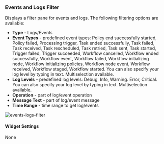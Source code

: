 ### Events and Logs Filter
Displays a filter pane for events and logs. The following filtering options are available:

* **Type** - Logs/Events
* **Event Types** - predefined event types: Policy end successfully started, Policy failed, Processing trigger, Task ended successfully, Task failed, Task received, Task rescheduled, Task retried, Task sent, Task started, Trigger failed, Trigger succeeded, Workflow cancelled, Workflow ended successfully, Workflow event, Workflow failed, Workflow initializing node, Workflow initializing policies, Workflow node event, Workflow received, Workflow staged, Workflow started. 
You can also specify your log level by typing in text. Multiselection available. 
* **Log Levels** - predefined log levels: Debug, Info, Warning. Error, Critical. 
You can also specify your log level by typing in text. Multiselection available. 
* **Operation** - part of log/event operation
* **Message Text** - part of log/event message
* **Time Range** - time range to get log/events

![events-logs-filter](https://docs.cloudify.co/5.0.5/images/ui/widgets/events-logs-filter.png)

#### Widget Settings
None